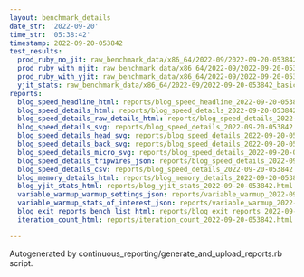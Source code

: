 ```yaml
---
layout: benchmark_details
date_str: '2022-09-20'
time_str: '05:38:42'
timestamp: 2022-09-20-053842
test_results:
  prod_ruby_no_jit: raw_benchmark_data/x86_64/2022-09/2022-09-20-053842_basic_benchmark_prod_ruby_no_jit.json
  prod_ruby_with_mjit: raw_benchmark_data/x86_64/2022-09/2022-09-20-053842_basic_benchmark_prod_ruby_with_mjit.json
  prod_ruby_with_yjit: raw_benchmark_data/x86_64/2022-09/2022-09-20-053842_basic_benchmark_prod_ruby_with_yjit.json
  yjit_stats: raw_benchmark_data/x86_64/2022-09/2022-09-20-053842_basic_benchmark_yjit_stats.json
reports:
  blog_speed_headline_html: reports/blog_speed_headline_2022-09-20-053842.html
  blog_speed_details_html: reports/blog_speed_details_2022-09-20-053842.html
  blog_speed_details_raw_details_html: reports/blog_speed_details_2022-09-20-053842.raw_details.html
  blog_speed_details_svg: reports/blog_speed_details_2022-09-20-053842.svg
  blog_speed_details_head_svg: reports/blog_speed_details_2022-09-20-053842.head.svg
  blog_speed_details_back_svg: reports/blog_speed_details_2022-09-20-053842.back.svg
  blog_speed_details_micro_svg: reports/blog_speed_details_2022-09-20-053842.micro.svg
  blog_speed_details_tripwires_json: reports/blog_speed_details_2022-09-20-053842.tripwires.json
  blog_speed_details_csv: reports/blog_speed_details_2022-09-20-053842.csv
  blog_memory_details_html: reports/blog_memory_details_2022-09-20-053842.html
  blog_yjit_stats_html: reports/blog_yjit_stats_2022-09-20-053842.html
  variable_warmup_warmup_settings_json: reports/variable_warmup_2022-09-20-053842.warmup_settings.json
  variable_warmup_stats_of_interest_json: reports/variable_warmup_2022-09-20-053842.stats_of_interest.json
  blog_exit_reports_bench_list_html: reports/blog_exit_reports_2022-09-20-053842.bench_list.html
  iteration_count_html: reports/iteration_count_2022-09-20-053842.html

---
```

Autogenerated by continuous_reporting/generate_and_upload_reports.rb script.
